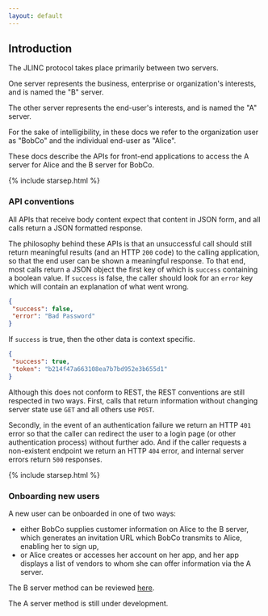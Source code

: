 ```yaml
---
layout: default
---
```

## Introduction
The JLINC protocol takes place primarily between two servers.

One server represents the business, enterprise or organization's interests, and is named the "B" server.

The other server represents the end-user's interests, and is named the "A" server.

For the sake of intelligibility, in these docs we refer to the organization user as "BobCo" and the individual end-user as "Alice".

These docs describe the APIs for front-end applications to access the A server for Alice and the B server for BobCo.

{% include starsep.html %}

### API conventions
All APIs that receive body content expect that content in JSON form, and all calls return a JSON formatted response.

The philosophy behind these APIs is that an unsuccessful call should still return meaningful results (and an HTTP `200` code) to the calling application, so that the end user can be shown a meaningful response. To that end, most calls return a JSON object the first key of which is `success` containing a boolean value. If `success` is false, the caller should look for an `error` key which will contain an explanation of what went wrong.

```json
{
 "success": false,
 "error": "Bad Password"
}
```
If `success` is true, then the other data is context specific.

```json
{
 "success": true,
 "token": "b214f47a663108ea7b7bd952e3b655d1"
}
```
Although this does not conform to REST, the REST conventions are still respected in two ways. First, calls that return information without changing server state use `GET` and all others use `POST`.

Secondly, in the event of an authentication failure we return an HTTP `401` error so that the caller can redirect the user to a login page (or other authentication process) without further ado. And if the caller requests a non-existent endpoint we return an HTTP `404` error, and internal server errors return `500` responses.

{% include starsep.html %}

### Onboarding new users

A new user can be onboarded in one of two ways:
* either BobCo supplies customer information on Alice to the B server, which generates an invitation URL which BobCo transmits to Alice, enabling her to sign up,
* or Alice creates or accesses her account on her app, and her app displays a list of vendors to whom she can offer information via the A server.

The B server method can be reviewed <a href="{{ '/b_server#onboarding' | relative_url }}">here</a>.

The A server method is still under development.
